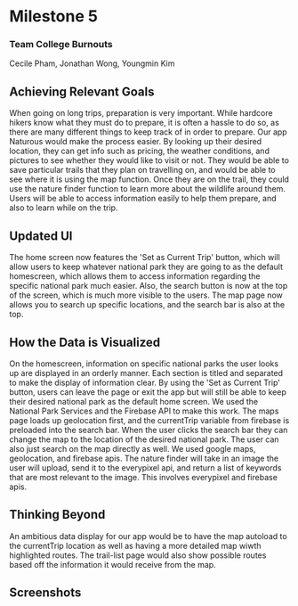 # Milestone 5

### Team College Burnouts

Cecile Pham, Jonathan Wong, Youngmin Kim



## Achieving Relevant Goals

When going on long trips, preparation is very important. While hardcore hikers know what they must do to prepare, it is often a hassle to do so, as there are many different things to keep track of in order to prepare. Our app Naturous would make the process easier. By looking up their desired location, they can get info such as pricing, the weather conditions, and pictures to see whether they would like to visit or not. They would be able to save particular trails that they plan on travelling on, and would be able to see where it is using the map function. Once they are on the trail, they could use the nature finder function to learn more about the wildlife around them. Users will be able to access information easily to help them prepare, and also to learn while on the trip.

## Updated UI

The home screen now features the 'Set as Current Trip' button, which will allow users to keep whatever national park they are going to as the default homescreen, which allows them to access information regarding the specific national park much easier. Also, the search button is now at the top of the screen, which is much more visible to the users. The map page now allows you to search up specific locations, and the search bar is also at the top. 

## How the Data is Visualized

On the homescreen, information on specific national parks the user looks up are displayed in an orderly manner. Each section is titled and separated to make the display of information clear. By using the 'Set as Current Trip' button, users can leave the page or exit the app but will still be able to keep their desired national park as the default home screen. We used the National Park Services and the Firebase API to make this work. The maps page loads up geolocation first, and the currentTrip variable from firebase is preloaded into the search bar. When the user clicks the search bar they can change the map to the location of the desired national park. The user can also just search on the map directly as well. We used google maps, geolocation, and firebase apis. The nature finder will take in an image the user will upload, send it to the everypixel api, and return a list of keywords that are most relevant to the image. This involves everypixel and firebase apis.

## Thinking Beyond
An ambitious data display for our app would be to have the map autoload to the currentTrip location as well as having a more detailed map wiwth highlighted routes. The trail-list page would also show possible routes based off the information it would receive from the map. 


## Screenshots
